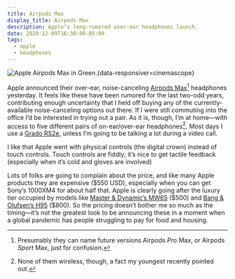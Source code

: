 ```yaml
---
title: Airpods Max
display_title: Airpods Max
description: Apple’s long-rumored over-ear headphones launch.
date: 2020-12-09T16:30:00-05:00
tags:
  - apple
  - headphones
---
```


![Apple Airpods Max in Green.](airpods-max-green.jpg "Image © Apple"){data-responsiver=cinemascope}

Apple announced their over-ear, noise-canceling [Airpods Max](http://apple.com/airpods-max/)[^1] headphones yesterday. It feels like these have been rumored for the last two-odd years, contributing enough uncertainty that I held off buying any of the currently-available noise-canceling options out there. If I were still commuting into the office I’d be interested in trying out a pair. As it is, though, I’m at home—with access to five different pairs of on-ear/over-ear headphones[^2]. Most days I use a [Grado RS2e](https://gradolabs.com/headphones/reference-series/item/7-rs2e), unless I’m going to be talking a lot during a video call.

I like that Apple went with physical controls (the digital crown) instead of touch controls. Touch controls are fiddly; it’s nice to get tactile feedback (especially when it’s cold and gloves are involved) 

Lots of folks are going to complain about the price, and like many Apple products they are expensive (\$550 USD), especially when you can get Sony’s 1000XM4 for about half that. Apple is clearly going after the luxury tier occupied by models like [Master & Dynamic’s MW65](https://www.masterdynamic.com/products/mw65-active-noise-cancelling-wireless-headphones) (\$500) and [Bang & Olufsen’s H95](https://www.masterdynamic.com/products/mw65-active-noise-cancelling-wireless-headphones) (\$800). So the pricing doesn’t bother me so much as the timing—it’s not the greatest look to be announcing these in a moment when a global pandemic has people struggling to pay for food and housing.

[^1]: Presumably they can name future versions Airpods *Pro* Max, or Airpods *Sport* Max, just for confusion. 

[^2]: None of them wireless, though, a fact my youngest recently pointed out.